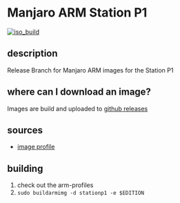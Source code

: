 # Manjaro ARM Station P1
[![iso_build](https://github.com/manjaro-arm/stationp1-images/workflows/image_build_all/badge.svg)](https://github.com/manjaro-arm/stationp1-images/actions)

## description

Release Branch for Manjaro ARM images for the Station P1

## where can I download an image?

Images are build and uploaded to [github releases](https://github.com/manjaro-arm/stationp1-images/releases)

## sources

- [image profile](https://gitlab.manjaro.org/manjaro-arm/applications/arm-profiles)

## building

1. check out the arm-profiles
2. `sudo buildarmimg -d stationp1 -e $EDITION`
